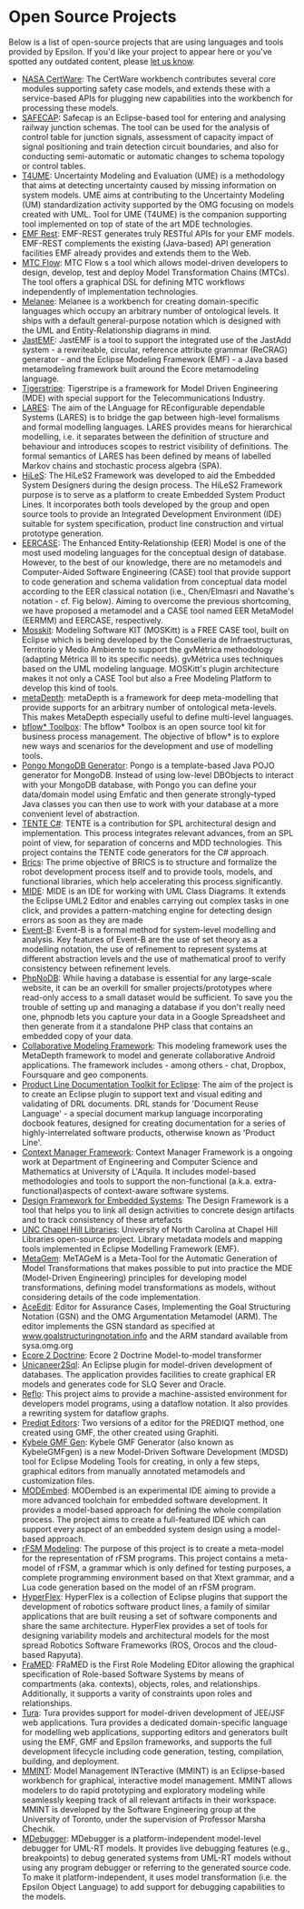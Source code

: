 # Open Source Projects

Below is a list of open-source projects that are using languages and tools provided by Epsilon. If you'd like your project to appear here or you've spotted any outdated content, please [let us know](../../forum).

- [NASA CertWare](http://nasa.github.com/CertWare/): The CertWare workbench contributes several core modules supporting safety case models, and extends these with a service-based APIs for plugging new capabilities into the workbench for processing these models.
- [SAFECAP](http://safecap.sourceforge.net/): Safecap is an Eclipse-based tool for entering and analysing railway junction schemas. The tool can be used for the analysis of control table for junction signals, assessment of capacity impact of signal positioning and train detection circuit boundaries, and also for conducting semi-automatic or automatic changes to schema topology or control tables.
- [T4UME](https://github.com/rdsea/T4UME): Uncertainty Modeling and Evaluation (UME) is a  methodology that aims at detecting uncertainty caused by missing information on system models. UME aims at contributing to the Uncertainty Modeling (UM) standardization activity supported by the OMG focusing on models created with UML. Tool for UME (T4UME) is the companion supporting tool implemented on top of state of the art MDE technologies.
- [EMF Rest](http://emf-rest.com/): EMF-REST generates truly RESTful APIs for your EMF models. EMF-REST complements the existing (Java-based) API generation facilities EMF already provides and extends them to the Web.
- [MTC Flow](http://mtcflow.com/): MTC Flow s a tool which allows model-driven developers to design, develop, test and deploy Model Transformation Chains (MTCs). The tool offers a graphical DSL for defining MTC workflows independently of implementation technologies.
- [Melanee](http://melanee.org/): Melanee is a workbench for creating domain-specific languages which occupy an arbitrary number of ontological levels. It ships with a default general-purpose notation which is designed with the UML and Entity-Relationship diagrams in mind.
- [JastEMF](https://code.google.com/a/eclipselabs.org/p/jastemf/): JastEMF is a tool to support the integrated use of the JastAdd system - a rewriteable, circular, reference attribute grammar (ReCRAG) generator - and the Eclipse Modeling Framework (EMF) - a Java based metamodeling framework built around the Ecore metamodeling language.
- [Tigerstripe](http://www.eclipse.org/tigerstripe/): Tigerstripe is a framework for Model Driven Engineering (MDE) with special support for the Telecommunications Industry.
- [LARES](http://lares.w3.rz.unibw-muenchen.de/): The aim of the LAnguage for REconfigurable dependable Systems (LARES) is to bridge the gap between high-level formalisms and formal modelling languages. LARES provides means for hierarchical modelling, i.e. it separates between the definition of structure and behaviour and introduces scopes to restrict visibility of definitions. The formal semantics of LARES has been defined by means of labelled Markov chains and stochastic process algebra (SPA).
- [HiLeS](https://hiles.uniandes.edu.co/): The HiLeS2 Framework was developed to aid the Embedded System Designers during the design process. The HiLeS2 Framework purpose is to serve as a platform to create Embedded System Product Lines. It incorporates both tools developed by the group and open source tools to provide an Integrated Development Environment (IDE) suitable for system specification, product line construction and virtual prototype generation.
- [EERCASE](https://sites.google.com/a/cin.ufpe.br/eercase/): The Enhanced Entity-Relationship (EER) Model is one of the most used modeling languages for the conceptual design of database. However, to the best of our knowledge, there are no metamodels and Computer-Aided Software Engineering (CASE) tool that provide support to code generation and schema validation from conceptual data model according to the EER classical notation (i.e., Chen/Elmasri and Navathe's notation -  cf. Fig below). Aiming to overcome the previous shortcoming, we have proposed a metamodel and a CASE tool named EER MetaModel (EERMM) and EERCASE, respectively.
- [Mosskit](http://www.moskitt.org/eng/): Modeling Software KIT (MOSKitt) is a FREE CASE tool, built on Eclipse which is being developed by the Conselleria de Infraestructuras, Territorio y Medio Ambiente to support the gvMétrica methodology (adapting Métrica III to its specific needs). gvMétrica uses techniques based on the UML modeling language. MOSKitt's plugin architecture makes it not only a CASE Tool but also a Free Modeling Platform to develop this kind of tools.
- [metaDepth](http://astreo.ii.uam.es/~jlara/metaDepth/): metaDepth is a framework for deep meta-modelling that provide supports for an arbitrary number of ontological meta-levels. This makes MetaDepth especially useful to define multi-level languages.
- [bflow* Toolbox](http://sourceforge.net/projects/bflowtoolbox/): The bflow* Toolbox is an open source tool kit for business process management. The objective of bflow* is to explore new ways and scenarios for the development and use of modelling tools.
- [Pongo MongoDB Generator](https://code.google.com/p/pongo/): Pongo is a template-based Java POJO generator for MongoDB. Instead of using low-level DBObjects to interact with your MongoDB database, with Pongo you can define your data/domain model using Emfatic and then generate strongly-typed Java classes you can then use to work with your database at a more convenient level of abstraction.
- [TENTE C#](https://code.google.com/p/tentecsharp/): TENTE is a contribution for SPL architectural design and implementation. This process integrates relevant advances, from an SPL point of view, for separation of concerns and MDD technologies. This project contains the TENTE code generators for the C# approach.
- [Brics](http://www.best-of-robotics.org/): The prime objective of BRICS is to structure and formalize the robot development process itself and to provide tools, models, and functional libraries, which help accelerating this process significantly.
- [MIDE](http://sourceforge.net/projects/mide-bgu/): MIDE is an IDE for working with UML Class Diagrams. It extends the Eclipse UML2 Editor and enables carrying out complex tasks in one click, and provides a pattern-matching engine for detecting design errors as soon as they are made
- [Event-B](http://wiki.event-b.org/index.php/Transformation_patterns): Event-B is a formal method for system-level modelling and analysis. Key features of Event-B are the use of set theory as a modelling notation, the use of refinement to represent systems at different abstraction levels and the use of mathematical proof to verify consistency between refinement levels.
- [PhpNoDB](https://code.google.com/p/phpnodb/): While having a database is essential for any large-scale website, it can be an overkill for smaller projects/prototypes where read-only access to a small dataset would be sufficient. To save you the trouble of setting up and managing a database if you don't really need one, phpnodb lets you capture your data in a Google Spreadsheet and then generate from it a standalone PHP class that contains an embedded copy of your data.
- [Collaborative Modeling Framework](https://github.com/philipdesmedt/Thesis-Android): This modeling framework uses the MetaDepth framework to model and generate collaborative Android applications. The framework includes - among others - chat, Dropbox, Foursquare and geo components.
- [Product Line Documentation Toolkit for Eclipse](https://code.google.com/p/pldoctoolkit/): The aim of the project is to create an Eclipse plugin to support text and visual editing and validating of DRL documents. DRL stands for 'Document Reuse Language' - a special document markup language incorporating docbook features, designed for creating documentation for a series of highly-interrelated software products, otherwise known as 'Product Line'.
- [Context Manager Framework](https://code.google.com/a/eclipselabs.org/p/context-manager/): Context Manager Framework is a ongoing work at Department of Engineering and Computer Science and Mathematics at University of L'Aquila. It includes model-based methodologies and tools to support the non-functional (a.k.a. extra-functional)aspects of context-aware software systems.
- [Design Framework for Embedded Systems](http://df.esi.nl/): The Design Framework is a tool that helps you to link all design activities to concrete design artifacts and to track consistency of these artefacts
- [UNC Chapel Hill Libraries](https://github.com/UNC-Libraries/): University of North Carolina at Chapel Hill Libraries open-source project. Library metadata models and mapping tools implemented in Eclipse Modelling Framework (EMF).
- [MetaGem](http://metagem.wordpress.com/): MeTAGeM is a Meta-Tool for the Automatic Generation of Model Transformations that makes possible to put into practice the MDE (Model-Driven Engineering) principles for developing model transformations, defining model transformations as models, without considering details of the code implementation.
- [AceEdit](http://acedit.googlecode.com): Editor for Assurance Cases, Implementing the Goal Structuring Notation (GSN) and the OMG Argumentation Metamodel (ARM). The editor implements the GSN standard as specified at www.goalstructuringnotation.info and the ARM standard available from sysa.omg.org
- [Ecore 2 Doctrine](https://github.com/stephaneerard/org.se.ecore.doctrine.epsilon.transformer): Ecore 2 Doctrine Model-to-model transformer
- [Unicaneer2Sql](http://code.google.com/p/unicaneer2sql/): An Eclipse plugin for model-driven development of databases. The application provides facilities to create graphical ER models and generates code for SLQ Sever and Oracle.
- [Reflo](http://code.google.com/a/eclipselabs.org/p/reflo/): This project aims to provide a machine-assisted environment for developers model programs, using a dataflow notation. It also provides a rewriting system for dataflow graphs.
- [Prediqt Editors](https://code.google.com/a/eclipselabs.org/p/prediqt-editors/): Two versions of a editor for the PREDIQT method, one created using GMF, the other created using Graphiti.
- [Kybele GMF Gen](http://kybelegmfgen.googlecode.com): Kybele GMF Generator (also known as KybeleGMFgen) is a new Model-Driven Software Development (MDSD) tool for Eclipse Modeling Tools for creating, in only a few steps, graphical editors from manually annotated metamodels and customization files.
- [MODEmbed](http://balazsgrill.github.io/modembed/): MODembed is an experimental IDE aiming to provide a more advanced toolchain for embedded software development. It provides a model-based approach for defining the whole compilation process. The project aims to create a full-featured IDE which can support every aspect of an embedded system design using a model-based approach.
- [rFSM Modeling](https://github.com/gijss/rfsm-modeling): The purpose of this project is to create a meta-model for the representation of rFSM programs. This project contains a meta-model of rFSM, a grammar which is only defined for testing purposes, a complete programming environment based on that Xtext grammar, and a Lua code generation based on the model of an rFSM program.
- [HyperFlex](https://github.com/Robotics-UniBG/HyperFlex): HyperFlex is a collection of Eclipse plugins that support the development of robotics software product lines, a family of similar applications that are built reusing a set of software components and share the same architecture. HyperFlex provides a set of tools for designing variability models and architectural models for the most spread Robotics Software Frameworks (ROS, Orocos and the cloud-based Rapyuta).
- [FraMED](https://github.com/leondart/FRaMED): FRaMED is the First Role Modeling EDitor allowing the graphical specification of Role-based Software Systems by means of compartments (aka. contexts), objects, roles, and relationships. Additionally, it supports a varity of constraints upon roles and relationships.
- [Tura](http://sourceforge.net/projects/tura/): Tura provides support for model-driven development of JEE/JSF web applications. Tura provides a dedicated domain-specific language for modelling web applications, supporting editors and generators built using the EMF, GMF and Epsilon frameworks, and supports the full development lifecycle including code generation, testing, compilation, building, and deployment.
- [MMINT](https://github.com/adisandro/MMINT): Model Management INTeractive (MMINT) is an Eclipse-based workbench for graphical, interactive model management. MMINT allows modelers to do rapid prototyping and exploratory modeling while seamlessly keeping track of all relevant artifacts in their workspace. MMINT is developed by the Software Engineering group at the University of Toronto, under the supervision of Professor Marsha Chechik.
- [MDebugger](https://github.com/moji1/MDebugger): MDebugger is a platform-independent model-level debugger for UML-RT models. It provides live debugging features (e.g., breakpoints) to debug generated systems from UML-RT models without using any program debugger or referring to the generated source code. To make it platform-independent, it uses model transformation (i.e. the Epsilon Object Language) to add support for debugging capabilities to the models.

